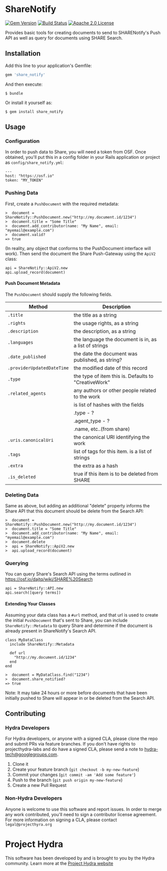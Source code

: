 # ShareNotify

[![Gem Version](https://badge.fury.io/rb/share_notify.svg)](https://badge.fury.io/rb/share_notify)
[![Build Status](https://api.travis-ci.org/projecthydra-labs/share_notify.png?branch=master)](https://travis-ci.org/projecthydra-labs/share_notify)
[![Apache 2.0 License](http://img.shields.io/badge/APACHE2-license-blue.svg)](./LICENSE)

Provides basic tools for creating documents to send to SHARENotify's Push API as well as query for documents
using SHARE Search.

## Installation

Add this line to your application's Gemfile:

```ruby
gem 'share_notify'
```

And then execute:

    $ bundle

Or install it yourself as:

    $ gem install share_notify

## Usage

### Configuration

In order to push data to Share, you will need a token from OSF. Once obtained, you'll put this in a config folder
in your Rails application or project as `config/share_notify.yml`:

    ---
    host: "https://osf.io"
    token: "MY_TOKEN"

### Pushing Data

First, create a `PushDocument` with the required metadata:

    >  document = ShareNotify::PushDocument.new("http://my.document.id/1234")
    >  document.title = "Some Title"
    >  document.add_contributor(name: "My Name", email: "myemail@example.com")
    >  document.valid?
    => true

(In reality, any object that conforms to the PushDocument interface will work).
Then send the document the Share Push-Gateway using the `ApiV2` class:

    api = ShareNotify::ApiV2.new
    api.upload_record(document)

#### Push Document Metadata

The `PushDocument` should supply the following fields.

Method          | Description
----------------|------------
`.title`        | the title as a string
`.rights`       | the usage rights, as a string
`.description`  | the description, as a string
`.languages`    | the language the document is in, as a list of strings
`.date_published` | the date the document was published, as string?
`.providerUpdatedDateTime` | the modified date of this record
`.type`         | the type of item this is. Defaults to "CreativeWork"
`.related_agents` | any authors or other people related to the work
                | is list of hashes with the fields
                | .type - ?
                | .agent_type - ?
                | .name, etc..(from share)
`.uris.canonicalUri` | the canonical URI identifying the work
`.tags`         | list of tags for this item. is a list of strings
`.extra`         | the extra as a hash
`.is_deleted`   | true if this item is to be deleted from SHARE


### Deleting Data

Same as above, but adding an additional "delete" property informs the Share API that this
document should be delete from the Search API:

    >  document = ShareNotify::PushDocument.new("http://my.document.id/1234")
    >  document.title = "Some Title"
    >  document.add_contributor(name: "My Name", email: "myemail@example.com")
    >  document.delete
    >  api = ShareNotify::ApiV2.new
    >  api.upload_record(document)

### Querying

You can query Share's Search API using the terms outlined in <https://osf.io/dajtq/wiki/SHARE%20Search>

    api = ShareNotify::API.new
    api.search([query terms])

#### Extending Your Classes

Assuming your data class has a `#url` method, and that url is used to create the initial `PushDocument`
that's sent to Share, you can include `ShareNotify::Metadata` to query Share and determine 
if the document is already present in ShareNotify's Search API.

    class MyDataClass
      include ShareNotify::Metadata

      def url
        "http://my.document.id/1234"
      end
    end

    >  document = MyDataClass.find("1234")
    >  document.share_notified?
    => true

Note: It may take 24 hours or more before documents that have been initially pushed to Share will appear
in or be deleted from the Search API.

## Contributing

### Hydra Developers

For Hydra developers, or anyone with a signed CLA, please clone the repo and submit PRs via
feature branches. If you don't have rights to projecthydra-labs and do have a signed
CLA, please send a note to hydra-tech@googlegroups.com.

1. Clone it
2. Create your feature branch (`git checkout -b my-new-feature`)
3. Commit your changes (`git commit -am 'Add some feature'`)
4. Push to the branch (`git push origin my-new-feature`)
5. Create a new Pull Request

### Non-Hydra Developers

Anyone is welcome to use this software and report issues.
In order to merge any work contributed, you'll need to sign a contributor license agreement.
For more information on signing a CLA, please contact `legal@projecthyra.org`
# Project Hydra
This software has been developed by and is brought to you by the Hydra community.  Learn more at the
[Project Hydra website](http://projecthydra.org)
